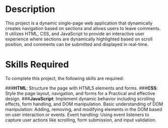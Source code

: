 # Description
This project is a dynamic single-page web application that dynamically creates navigation based on sections 
and allows users to leave comments. 
It utilizes HTML, CSS, and JavaScript to provide an interactive user experience 
where sections are dynamically highlighted 
based on scroll position, and comments can be submitted and displayed in real-time.

# Skills Required
To complete this project, the following skills are required:

###**HTML**: Structure the page with  HTML5 elements and forms.
###**CSS**: Style the page layout, navigation, and forms for a Practical and effective design.
###**JavaScript**: Implement dynamic behavior including scrolling effects, form handling, and DOM manipulation.
Basic understanding of DOM manipulation: Adding, removing, and modifying elements in the DOM based on user interaction or events.
Event handling: Using event listeners to capture user actions like scrolling, form submission, and input validation.
